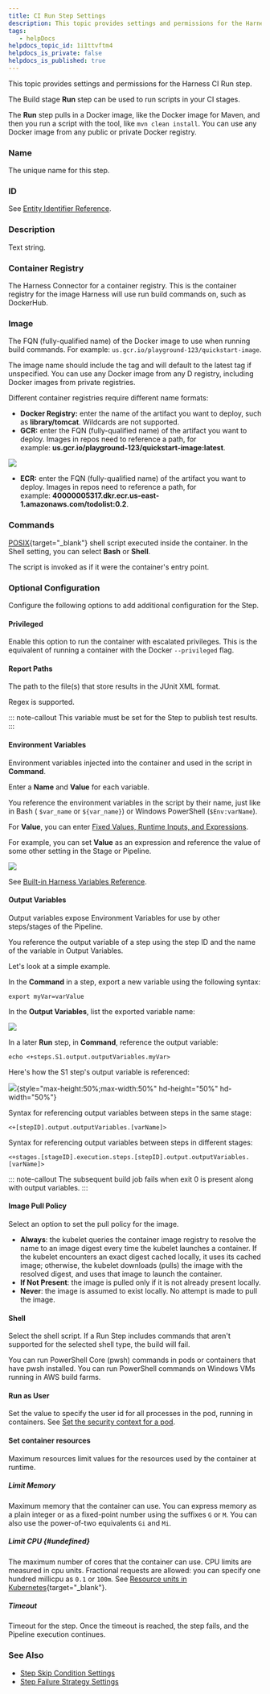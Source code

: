 ```yaml
---
title: CI Run Step Settings
description: This topic provides settings and permissions for the Harness CI Run step. The Build stage Run step can be used to run scripts in your CI stages. The Run step pulls in a Docker image, like the Docker…
tags: 
   - helpDocs
helpdocs_topic_id: 1i1ttvftm4
helpdocs_is_private: false
helpdocs_is_published: true
---
```


This topic provides settings and permissions for the Harness CI Run
step.

The Build stage **Run** step can be used to run scripts in your CI
stages.

The **Run** step pulls in a Docker image, like the Docker image for
Maven, and then you run a script with the tool, like
`mvn clean install`. You can use any Docker image from any public or
private Docker registry.

### Name

The unique name for this step.

### ID

See [Entity Identifier
Reference](/article/li0my8tcz3-entity-identifier-reference).

### Description

Text string.

### Container Registry

The Harness Connector for a container registry. This is the container
registry for the image Harness will use run build commands on, such as
DockerHub.

### Image

The FQN (fully-qualified name) of the Docker image to use when running
build commands. For example:
`us.gcr.io/playground-123/quickstart-image`.

The image name should include the tag and will default to the latest tag
if unspecified. You can use any Docker image from any D registry,
including Docker images from private registries.

Different container registries require different name formats:

-   **Docker Registry:** enter the name of the artifact you want to
    deploy, such as **library/tomcat**. Wildcards are not supported.
-   **GCR:** enter the FQN (fully-qualified name) of the artifact you
    want to deploy. Images in repos need to reference a path, for
    example: **us.gcr.io/playground-123/quickstart-image:latest**.

![](https://files.helpdocs.io/i5nl071jo5/articles/1i1ttvftm4/1628031232587/clean-shot-2021-08-03-at-15-53-30.png)

-   **ECR:** enter the FQN (fully-qualified name) of the artifact you
    want to deploy. Images in repos need to reference a path, for
    example: **40000005317.dkr.ecr.us-east-1.amazonaws.com/todolist:0.2**.

### Commands

[POSIX](https://www.grymoire.com/Unix/Sh.html){target="_blank"} shell
script executed inside the container. In the Shell setting, you can
select **Bash** or **Shell**.

The script is invoked as if it were the container's entry point.

### Optional Configuration

Configure the following options to add additional configuration for the
Step.

#### Privileged

Enable this option to run the container with escalated privileges. This
is the equivalent of running a container with the
Docker `--privileged` flag.

#### Report Paths

The path to the file(s) that store results in the JUnit XML format.

Regex is supported.

::: note-callout
This variable must be set for the Step to publish test results.
:::

#### Environment Variables

Environment variables injected into the container and used in the script
in **Command**.

Enter a **Name** and **Value** for each variable.

You reference the environment variables in the script by their name,
just like in Bash ( `$var_name` or `${var_name}`) or Windows PowerShell
(`$Env:varName`).

For **Value**, you can enter [Fixed Values, Runtime Inputs, and
Expressions](/article/f6yobn7iq0-runtime-inputs).

For example, you can set **Value** as an expression and reference the
value of some other setting in the Stage or Pipeline.

![](https://files.helpdocs.io/i5nl071jo5/articles/1i1ttvftm4/1644602120778/clean-shot-2022-02-11-at-09-55-12.png)

See [Built-in Harness Variables
Reference](/article/lml71vhsim-harness-variables).

#### Output Variables

Output variables expose Environment Variables for use by other
steps/stages of the Pipeline.

You reference the output variable of a step using the step ID and the
name of the variable in Output Variables.

Let\'s look at a simple example.

In the **Command** in a step, export a new variable using the following
syntax:

    export myVar=varValue

In the **Output Variables**, list the exported variable name:

![](https://files.helpdocs.io/i5nl071jo5/articles/1i1ttvftm4/1611947065452/image.png)

In a later **Run** step, in **Command**, reference the output variable:

    echo <+steps.S1.output.outputVariables.myVar>

Here\'s how the S1 step\'s output variable is referenced:

![](https://files.helpdocs.io/i5nl071jo5/articles/1i1ttvftm4/1626099541575/2021-06-28-17-45-23.png){style="max-height:50%;max-width:50%"
hd-height="50%" hd-width="50%"}

Syntax for referencing output variables between steps in the same stage:

`<+[stepID].output.outputVariables.[varName]>`

Syntax for referencing output variables between steps in different
stages:

`<+stages.[stageID].execution.steps.[stepID].output.outputVariables.[varName]>`

::: note-callout
The subsequent build job fails when exit 0 is present along with output
variables.
:::

#### Image Pull Policy

Select an option to set the pull policy for the image.

-   **Always**: the kubelet queries the container image registry to
    resolve the name to an image digest every time the kubelet launches
    a container. If the kubelet encounters an exact digest cached
    locally, it uses its cached image; otherwise, the kubelet downloads
    (pulls) the image with the resolved digest, and uses that image to
    launch the container.
-   **If Not Present**: the image is pulled only if it is not already
    present locally.
-   **Never**: the image is assumed to exist locally. No attempt is made
    to pull the image.

#### Shell

Select the shell script. If a Run Step includes commands that aren't
supported for the selected shell type, the build will fail.

You can run PowerShell Core (pwsh) commands in pods or containers that
have pwsh installed. You can run PowerShell commands on Windows VMs
running in AWS build farms.

#### Run as User

Set the value to specify the user id for all processes in the pod,
running in containers. See [Set the security context for a
pod](https://kubernetes.io/docs/tasks/configure-pod-container/security-context/#set-the-security-context-for-a-pod).

#### Set container resources

Maximum resources limit values for the resources used by the container
at runtime.

##### Limit Memory

Maximum memory that the container can use. You can express memory as a
plain integer or as a fixed-point number using the suffixes `G` or `M`.
You can also use the power-of-two equivalents `Gi` and `Mi`.

##### Limit CPU {#undefined}

The maximum number of cores that the container can use. CPU limits are
measured in cpu units. Fractional requests are allowed: you can specify
one hundred millicpu as `0.1` or `100m`. See [Resource units in
Kubernetes](https://kubernetes.io/docs/concepts/configuration/manage-resources-containers/#resource-units-in-kubernetes){target="_blank"}.

##### Timeout

Timeout for the step. Once the timeout is reached, the step fails, and
the Pipeline execution continues.

### See Also

-   [Step Skip Condition
    Settings](/article/i36ibenkq2-step-skip-condition-settings)
-   [Step Failure Strategy
    Settings](/article/htrur23poj-step-failure-strategy-settings)
